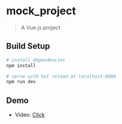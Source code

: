 # mock_project

> A Vue.js project

## Build Setup

``` bash
# install dependencies
npm install

# serve with hot reload at localhost:8080
npm run dev

```

## Demo
* Video:  [Click](https://www.youtube.com/watch?v=gave5LACg7U)
